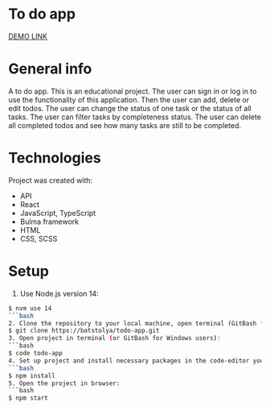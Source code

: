 # To do app
[DEMO LINK](https://batstolya.github.io/react-todo-app/)
# General info
A to do app. This is an educational project. The user can sign in or log in to use the functionality of this application. Then the user can add, delete or edit todos. The user can change the status of one task or the status of all tasks. The user can filter tasks by completeness status. The user can delete all completed todos and see how many tasks are still to be completed.
# Technologies
Project was created with:

- API
- React
- JavaScript, TypeScript
- Bulma framework
- HTML
- CSS, SCSS

# Setup
1. Use Node.js version 14:
```bash
$ nvm use 14
```bash
2. Clone the repository to your local machine, open terminal (GitBash for Windows users) and clone repo with command bellow:
$ git clone https://batstolya/todo-app.git
3. Open project in terminal (or GitBash for Windows users):
```bash
$ code todo-app
4. Set up project and install necessary packages in the code-editor you use:
```bash
$ npm install
5. Open the project in browser:
```bash
$ npm start
